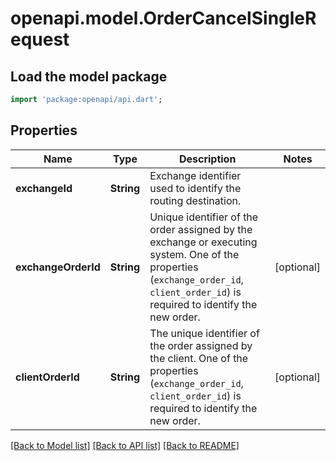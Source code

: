 # openapi.model.OrderCancelSingleRequest

## Load the model package
```dart
import 'package:openapi/api.dart';
```

## Properties
Name | Type | Description | Notes
------------ | ------------- | ------------- | -------------
**exchangeId** | **String** | Exchange identifier used to identify the routing destination. | 
**exchangeOrderId** | **String** | Unique identifier of the order assigned by the exchange or executing system. One of the properties (`exchange_order_id`, `client_order_id`) is required to identify the new order. | [optional] 
**clientOrderId** | **String** | The unique identifier of the order assigned by the client. One of the properties (`exchange_order_id`, `client_order_id`) is required to identify the new order. | [optional] 

[[Back to Model list]](../README.md#documentation-for-models) [[Back to API list]](../README.md#documentation-for-api-endpoints) [[Back to README]](../README.md)


